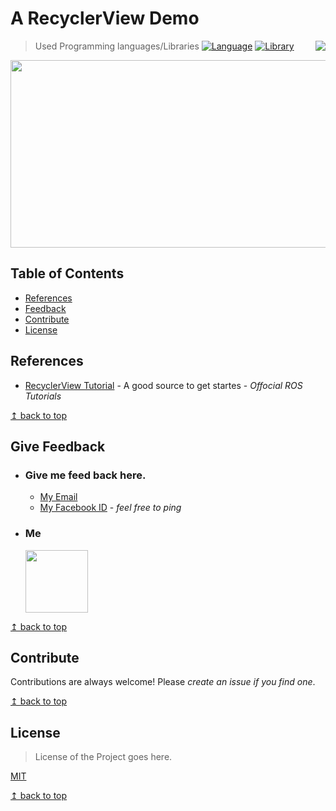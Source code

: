 # A RecyclerView Demo 

<img src="https://github.com/Saikat2019/MY_README_TEMPLATE/blob/master/README_RES/icon.jpeg" align="right" />

> Used Programming languages/Libraries
[![Language](https://img.shields.io/badge/Java-18.9-8f00b3.svg)](https://www.java.com/en/)
[![Library](https://img.shields.io/badge/AndroidStudio-3.2.1-6600cc.svg)](https://opencv.org/)

<p align="center" >
<img src="https://www.binpress.com/wp-content/uploads/2018/09/android_recyclerview_cardview.png" height="300" width="600">
</p>

## Table of Contents
- [References](#References)
- [Feedback](#Get-Feedback)
- [Contribute](#Contribute)
- [License](#License)

## References

- [RecyclerView Tutorial](https://developer.android.com/guide/topics/ui/layout/recyclerview) - A good source to get startes - *Offocial ROS Tutorials*

[↥ back to top](#table-of-contents)

## Give Feedback

 -	### Give me feed back here.
	 - [My Email](#email) 
	 - [My Facebook ID](https://www.facebook.com/profile.php?id=100011440244328) - *feel free to ping*
 -  ### Me
 	<p>
		<img src="https://scontent-bom1-1.xx.fbcdn.net/v/t1.0-9/47574379_824621541262513_325880162547662848_n.jpg?_nc_cat=107&_nc_oc=AQnlCMlo-QMFoJAGZjURtqsqx-9WKXjnTFBBnzNrRzPXOFT9GaXsCw_sCzVrFTn_Lvs&_nc_ht=scontent-bom1-1.xx&oh=70f82b34260b22d80b1dd4bad4d81f72&oe=5CC1FE8F" width="100" height="100" >
	</p>

[↥ back to top](#table-of-contents)

## Contribute

Contributions are always welcome!
Please *create an issue if you find one*.

[↥ back to top](#table-of-contents)

## License

>License of the Project goes here.

[MIT](https://choosealicense.com/licenses/mit/)

[↥ back to top](#table-of-contents)

